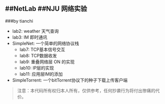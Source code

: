 ##NetLab
##NJU 网络实验
-----
###by tianchi

- lab2: weather 天气查询
- lab3: IM 即时通讯
- SimpleNet: 一个简单的网络协议栈
    - lab7: TCP基本信号交互
    - lab8: TCP数据收发
    - lab9: 重叠网络层 ON 的实现
    - lab10: IP层的实现
    - lab11: 应用层IM的添加
- SimpleTorrent: 一个bitTorrent协议下的种子下载上传客户端
   

> 注意：本代码所有权归本人所有，仅供参考，任何抄袭行为将付出惨痛的代价。